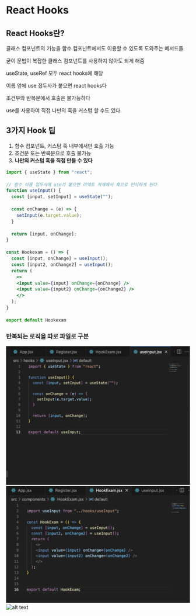 # React Hooks

## React Hooks란?

클래스 컴포넌트의 기능을 함수 컴포넌트에서도 이용할 수 있도록 도와주는 메서드들

굳이 문법이 복잡한 클래스 컴포넌트를 사용하지 않아도 되게 해줌

useState, useRef 모두 react hooks에 해당

이름 앞에 use 접두사가 붙으면 react hooks다 

조건부와 반복문에서 호출은 불가능하다

use를 사용하여 직접 나만의 훅을 커스텀 할 수도 있다.

## 3가지 Hook 팁

1. 함수 컴포넌트, 커스텀 훅 내부에서만 호출 가능
2. 조건문 또는 반복문으로 호출 불가능
3. **나만의 커스텀 훅을 직접 만들 수 있다**

```jsx
import { useState } from "react";

// 함수 이름 접두사에 use가 붙으면 리액트 자체에서 훅으로 인식하게 된다
function useInput() {
  const [input, setInput] = useState("");

  const onChange = (e) => {
    setInput(e.target.value);
  }

  return [input, onChange];
}

const Hookexam = () => {
  const [input, onChange] = useInput();
  const [input2, onChange2] = useInput();
  return (
    <>
    <input value={input} onChange={onChange} />
    <input value={input2} onChange={onChange2} />
    </>
  );
}

export default Hookexam
```

### 반복되는 로직을 따로 파일로 구분

![alt text](Images/hooks1.png)
![alt text](Images/hooks2.png)
![alt text](Images/hooks3.png)